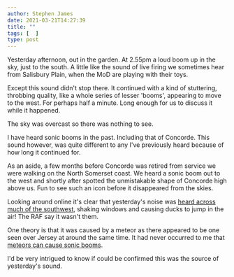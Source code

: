 ```yaml
---
author: Stephen James
date: 2021-03-21T14:27:39
title: ""
tags: [  ]
type: post
---
```

Yesterday afternoon, out in the garden. At 2.55pm a loud boom up in the sky, just to the south. A little like the sound of live firing we sometimes hear from Salisbury Plain, when the MoD are playing with their toys. 

Except this sound didn't stop there. It continued with a kind of stuttering, throbbing quality, like a whole series of lesser 'booms', appearing to move to the west. For perhaps half a minute. Long enough for us to discuss it while it happened. 

The sky was overcast so there was nothing to see. 

I have heard sonic booms in the past. Including that of Concorde. This sound however, was quite different to any I've previously heard because of how long it continued for. 

As an aside, a few months before Concorde was retired from service we were walking on the North Somerset coast. We heard a sonic boom out to the west and shortly after spotted the unmistakable shape of Concorde high above us. Fun to see such an icon before it disappeared from the skies.

Looking around online it's clear that yesterday's noise was [heard across much of the southwest](https://www.bbc.co.uk/news/uk-england-56475333), shaking windows and causing ducks to jump in the air! The RAF say it wasn't them. 

One theory is that it was caused by a meteor as there appeared to be one seen over Jersey at around the same time. It had never occurred to me that [meteors can cause sonic booms](https://www.sciencefocus.com/space/can-you-hear-a-meteor/). 

I'd be very intrigued to know if could be confirmed this was the source of yesterday's sound. 


